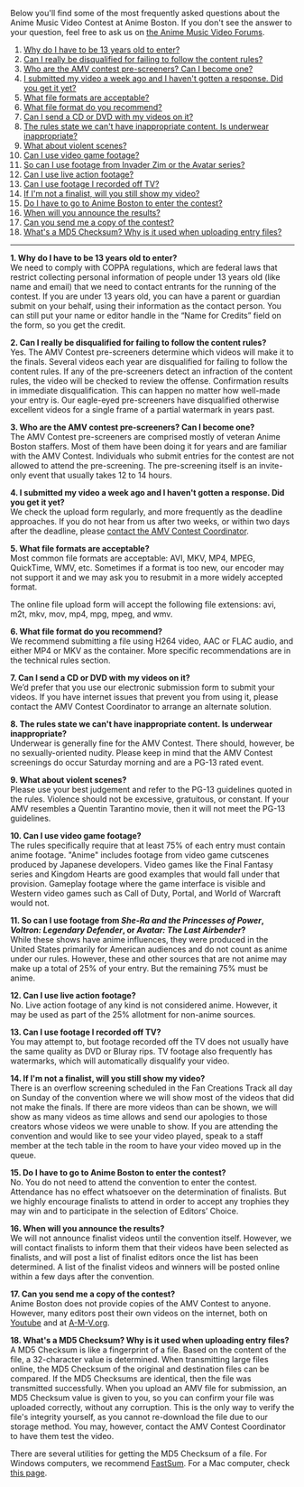 Below you'll find some of the most frequently asked questions about the Anime Music Video Contest at Anime Boston. If you don't see the answer to your question, feel free to ask us on [the Anime Music Video Forums](https://forums.animeboston.com/viewforum.php?f=6).

1. [Why do I have to be 13 years old to enter?](#1)
2. [Can I really be disqualified for failing to follow the content rules?](#2)
3. [Who are the AMV contest pre-screeners? Can I become one?](#3)
4. [I submitted my video a week ago and I haven't gotten a response. Did you get it yet?](#4)
5. [What file formats are acceptable?](#5)
6. [What file format do you recommend?](#6)
7. [Can I send a CD or DVD with my videos on it?](#7)
8. [The rules state we can't have inappropriate content. Is underwear inappropriate?](#8)
9. [What about violent scenes?](#9)
10. [Can I use video game footage?](#10)
11. [So can I use footage from Invader Zim or the Avatar series?](#11)
12. [Can I use live action footage?](#12)
13. [Can I use footage I recorded off TV?](#13)
14. [If I'm not a finalist, will you still show my video?](#14)
15. [Do I have to go to Anime Boston to enter the contest?](#15)
16. [When will you announce the results?](#16)
17. [Can you send me a copy of the contest?](#17)
18. [What's a MD5 Checksum?  Why is it used when uploading entry files?](#18)

---

**1\. <a name="1">Why do I have to be 13 years old to enter?</a>**  
We need to comply with COPPA regulations, which are federal laws that restrict collecting personal information of people under 13 years old (like name and email) that we need to contact entrants for the running of the contest. If you are under 13 years old, you can have a parent or guardian submit on your behalf, using their information as the contact person. You can still put your name or editor handle in the “Name for Credits” field on the form, so you get the credit.

**2\. <a name="2">Can I really be disqualified for failing to follow the content rules?</a>**  
Yes. The AMV Contest pre-screeners determine which videos will make it to the finals. Several videos each year are disqualified for failing to follow the content rules. If any of the pre-screeners detect an infraction of the content rules, the video will be checked to review the offense. Confirmation results in immediate disqualification. This can happen no matter how well-made your entry is. Our eagle-eyed pre-screeners have disqualified otherwise excellent videos for a single frame of a partial watermark in years past.

**3\. <a name="3">Who are the AMV contest pre-screeners? Can I become one?</a>**  
The AMV Contest pre-screeners are comprised mostly of veteran Anime Boston staffers. Most of them have been doing it for years and are familiar with the AMV Contest. Individuals who submit entries for the contest are not allowed to attend the pre-screening. The pre-screening itself is an invite-only event that usually takes 12 to 14 hours.

**4\. <a name="4">I submitted my video a week ago and I haven't gotten a response. Did you get it yet?</a>**  
We check the upload form regularly, and more frequently as the deadline approaches. If you do not hear from us after two weeks, or within two days after the deadline, please [contact the AMV Contest Coordinator](/coninfo/contact/42).

**5\. <a name="5">What file formats are acceptable?</a>**  
Most common file formats are acceptable: AVI, MKV, MP4, MPEG, QuickTime, WMV, etc. Sometimes if a format is too new, our encoder may not support it and we may ask you to resubmit in a more widely accepted format.

The online file upload form will accept the following file extensions: avi, m2t, mkv, mov, mp4, mpg, mpeg, and wmv.

**6\. <a name="6">What file format do you recommend?</a>**  
We recommend submitting a file using H264 video, AAC or FLAC audio, and either MP4 or MKV as the container. More specific recommendations are in the technical rules section.

**7\. <a name="7">Can I send a CD or DVD with my videos on it?</a>**  
We’d prefer that you use our electronic submission form to submit your videos. If you have internet issues that prevent you from using it, please contact the AMV Contest Coordinator to arrange an alternate solution.

**8\. <a name="8">The rules state we can't have inappropriate content. Is underwear inappropriate?</a>**  
Underwear is generally fine for the AMV Contest. There should, however, be no sexually-oriented nudity. Please keep in mind that the AMV Contest screenings do occur Saturday morning and are a PG-13 rated event.

**9\. <a name="9">What about violent scenes?</a>**  
Please use your best judgement and refer to the PG-13 guidelines quoted in the rules. Violence should not be excessive, gratuitous, or constant. If your AMV resembles a Quentin Tarantino movie, then it will not meet the PG-13 guidelines.

**10\. <a name="10">Can I use video game footage?</a>**  
The rules specifically require that at least 75% of each entry must contain anime footage. "Anime" includes footage from video game cutscenes produced by Japanese developers. Video games like the Final Fantasy series and Kingdom Hearts are good examples that would fall under that provision. Gameplay footage where the game interface is visible and Western video games such as Call of Duty, Portal, and World of Warcraft would not.

**11\. <a name="11">So can I use footage from <i>She-Ra and the Princesses of Power</i>, <i>Voltron: Legendary Defender</i>, or <i>Avatar: The Last Airbender</i>?</a>**  
While these shows have anime influences, they were produced in the United States primarily for American audiences and do not count as anime under our rules. However, these and other sources that are not anime may make up a total of 25% of your entry. But the remaining 75% must be anime.

**12\. <a name="12">Can I use live action footage?</a>**  
No. Live action footage of any kind is not considered anime. However, it may be used as part of the 25% allotment for non-anime sources.

**13\. <a name="13">Can I use footage I recorded off TV?</a>**  
You may attempt to, but footage recorded off the TV does not usually have the same quality as DVD or Bluray rips. TV footage also frequently has watermarks, which will automatically disqualify your video.

**14\. <a name="14">If I'm not a finalist, will you still show my video?</a>**  
There is an overflow screening scheduled in the Fan Creations Track all day on Sunday of the convention where we will show most of the videos that did not make the finals. If there are more videos than can be shown, we will show as many videos as time allows and send our apologies to those creators whose videos we were unable to show. If you are attending the convention and would like to see your video played, speak to a staff member at the tech table in the room to have your video moved up in the queue.

**15\. <a name="15">Do I have to go to Anime Boston to enter the contest?</a>**  
No. You do not need to attend the convention to enter the contest. Attendance has no effect whatsoever on the determination of finalists. But we highly encourage finalists to attend in order to accept any trophies they may win and to participate in the selection of Editors’ Choice.

**16\. <a name="16">When will you announce the results?</a>**  
We will not announce finalist videos until the convention itself. However, we will contact finalists to inform them that their videos have been selected as finalists, and will post a list of finalist editors once the list has been determined. A list of the finalist videos and winners will be posted online within a few days after the convention.

**17\. <a name="17">Can you send me a copy of the contest?</a>**  
Anime Boston does not provide copies of the AMV Contest to anyone. However, many editors post their own videos on the internet, both on [Youtube](https://www.youtube.com/) and at [A-M-V.org](https://www.animemusicvideos.org/).

**18\. <a name="18">What's a MD5 Checksum? Why is it used when uploading entry files?</a>**  
A MD5 Checksum is like a fingerprint of a file. Based on the content of the file, a 32-character value is determined. When transmitting large files online, the MD5 Checksum of the original and destination files can be compared. If the MD5 Checksums are identical, then the file was transmitted successfully. When you upload an AMV file for submission, an MD5 Checksum value is given to you, so you can confirm your file was uploaded correctly, without any corruption. This is the only way to verify the file's integrity yourself, as you cannot re-download the file due to our storage method. You may, however, contact the AMV Contest Coordinator to have them test the video.

There are several utilities for getting the MD5 Checksum of a file. For Windows computers, we recommend <a href="http://www.fastsum.com/" target="\_blank">FastSum</a>. For a Mac computer, check <a href="http://osxdaily.com/2009/10/13/check-md5-hash-on-your-mac/" target="\_blank">this page</a>.
